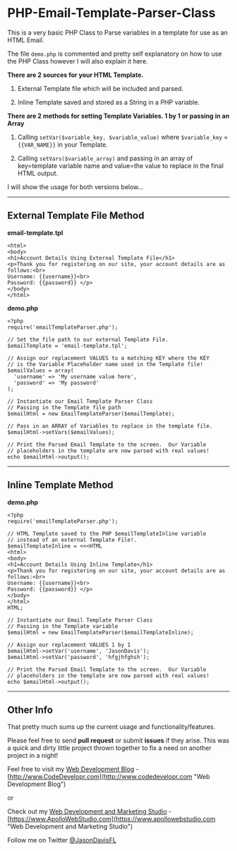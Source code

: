 # PHP-Email-Template-Parser-Class

This is a very basic PHP Class to Parse variables in a template for use as an HTML Email.

The file `demo.php` is commented and pretty self explanatory on how to use the PHP Class however I will also explain it here.

**There are 2 sources for your HTML Template.**

1. External Template file which will be included and parsed.


1. Inline Template saved and stored as a String in a PHP variable.

**There are 2 methods for setting Template Variables.  1 by 1 or passing in an Array**

1. Calling `setVar($variable_key, $variable_value)` where `$variable_key` = `{{VAR_NAME}}` in your Template.


1. Calling `setVars($variable_array)` and passing in an array of key=template variable name and value=the value to replace in the final HTML output.




I will show the usage for both versions below...


----------
## External Template File Method ##

**email-template.tpl**

    <html>
    <body>
    <h1>Account Details Using External Template File</h1>
    <p>Thank you for registering on our site, your account details are as follows:<br>
    Username: {{username}}<br>
    Password: {{password}} </p>
    </body>
    </html>

**demo.php**

    <?php
    require('emailTemplateParser.php');

    // Set the file path to our external Template File.
    $emailTemplate = 'email-template.tpl';

    // Assign our replacement VALUES to a matching KEY where the KEY
    // is the Variable Placeholder name used in the Template file!
    $emailValues = array(
      'username' => 'My username value here',
      'password' => 'My password'
    );

    // Instantiate our Email Template Parser Class
    // Passing in the Template file path
    $emailHtml = new EmailTemplateParser($emailTemplate);

    // Pass in an ARRAY of Variables to replace in the template file.
    $emailHtml->setVars($emailValues);

    // Print the Parsed Email Template to the screen.  Our Variable
    // placeholders in the template are now parsed with real values!
    echo $emailHtml->output();




----------


## Inline Template Method ##



**demo.php**

    <?php
    require('emailTemplateParser.php');

    // HTML Template saved to the PHP $emailTemplateInline variable
    // instead of an external Template File!.
    $emailTemplateInline = <<<HTML
    <html>
    <body>
    <h1>Account Details Using Inline Template</h1>
    <p>Thank you for registering on our site, your account details are as follows:<br>
    Username: {{username}}<br>
    Password: {{password}} </p>
    </body>
    </html>
    HTML;

    // Instantiate our Email Template Parser Class
    // Passing in the Template variable
    $emailHtml = new EmailTemplateParser($emailTemplateInline);

    // Assign our replacement VALUES 1 by 1
    $emailHtml->setVar('username', 'JasonDavis');
    $emailHtml->setVar('password', 'hfgjhfghsh');

    // Print the Parsed Email Template to the screen.  Our Variable
    // placeholders in the template are now parsed with real values!
    echo $emailHtml->output();


----------


## Other Info ##

That pretty much sums up the current usage and functionality/features.

Please feel free to send **pull request** or submit **issues** if they arise.  This was a quick and dirty little project thrown together to fix a need on another project in a night!

Feel free to visit my [Web Development Blog](http://www.codedevelopr.com "Web Development Blog") -  [http://www.CodeDevelopr.com](http://www.codedevelopr.com "Web Development Blog")

or

Check out my
[Web Development and Marketing Studio](https://www.apollowebstudio.com "Web Development and Marketing Studio") -  [https://www.ApolloWebStudio.com](https://www.apollowebstudio.com "Web Development and Marketing Studio")

Follow me on Twitter
[@JasonDavisFL](http://twitter.com/#!/JasonDavisFL "@JasonDavisFL on Twitter")




